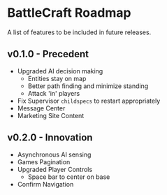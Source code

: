 BattleCraft Roadmap
===========

A list of features to be included in future releases.

v0.1.0 - Precedent
------

* Upgraded AI decision making
	* Entities stay on map
	* Better path finding and minimize standing
	* Attack 'in' players
* Fix Supervisor `childspecs` to restart appropriately
* Message Center
* Marketing Site Content

v0.2.0 - Innovation
------

* Asynchronous AI sensing
* Games Pagination
* Upgraded Player Controls
	* Space bar to center on base
* Confirm Navigation
